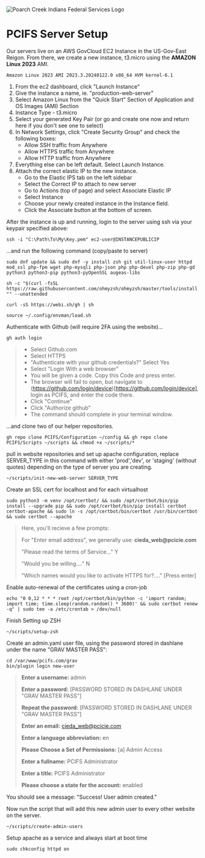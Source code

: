 ![Poarch Creek Indians Federal Services Logo](https://pcifs.com/user/images/assets/SdWFPGMerCAgnyu.svg)
# PCIFS Server Setup

Our servers live on an AWS GovCloud EC2 Instance in the US-Gov-East Reigon.
From there, we create a new instance, t3.micro using the __AMAZON Linux 2023__ AMI.
```
Amazon Linux 2023 AMI 2023.3.20240122.0 x86_64 HVM kernel-6.1
```

1. From the ec2 dashboard, click "Launch Instance"
2. Give the instance a name, ie. "production-web-server"
3. Select Amazon Linux from the "Quick Start" Section of Application and OS Images (AMI) Section
4. Instance Type -  t3.micro
5. Select your generated Key Pair (or go and create one now and return here if you don't see one to select)
6. In Network Settings, click "Create Security Group" and check the following boxes:
    - Allow SSH traffic from Anywhere
    - Allow HTTPS traffic from Anywhere
    - Allow HTTP traffic from Anywhere
8. Everything else can be left default. Select Launch Instance.
9. Attach the correct elastic IP to the new instance.
    - Go to the Elastic IPS tab on the left sidebar
    - Select the Correct IP to attach  to new server
    - Go to Actions (top of page) and select Associate Elastic IP
    - Select Instance
    - Choose your newly created instance in the Instance field.
    - Click the Associate button at the bottom of screen.

After the instance is up and running, login to the server using ssh via your keypair specified above:

```
ssh -i "C:\Path\To\My\Key.pem" ec2-user@INSTANCEPUBLICIP
```

...and run the following command (copy/paste to server)

 ```
sudo dnf update && sudo dnf -y install zsh git util-linux-user httpd mod_ssl php-fpm wget php-mysqli php-json php php-devel php-zip php-gd python3 python3-pip python3-pyOpenSSL augeas-libs
```
```
sh -c "$(curl -fsSL https://raw.githubusercontent.com/ohmyzsh/ohmyzsh/master/tools/install.sh)" "" --unattended
```
```
curl -sS https://webi.sh/gh | sh
```
```
source ~/.config/envman/load.sh
```

Authenticate with Github (will require 2FA using the website)... 

```
gh auth login
```
> - Select Github.com
> - Select HTTPS
> - "Authenticate with your github credentials?" Select Yes
> - Select "Login With a web browser"
> - You will be given a code. Copy this Code and press enter.
> - The browser will fail to open, but navigate to (https://github.com/login/device)[https://github.com/login/device], login as PCIFS, and enter the code there.
> - Click "Continue"
> - Click "Authorize github"
> - The command should complete in your terminal window.
  
...and clone two of our helper repositories.
```
gh repo clone PCIFS/Configuration ~/config && gh repo clone PCIFS/Scripts ~/scripts && chmod +x ~/scripts/*
```
pull in website repositories and set up apache configuration, replace SERVER_TYPE in this command with either 'prod','dev', or 'staging' (without quotes) depending on the type of server you are creating. 
```
~/scripts/init-new-web-server SERVER_TYPE
```
Create an SSL cert for localhost and for each virtualhost

```
sudo python3 -m venv /opt/certbot/ && sudo /opt/certbot/bin/pip install --upgrade pip && sudo /opt/certbot/bin/pip install certbot certbot-apache && sudo ln -s /opt/certbot/bin/certbot /usr/bin/certbot && sudo certbot --apache
```

> Here, you'll recieve a few prompts:
> 
> For "Enter email address", we generally use:
>  __cieda_web@pcicie.com__
> 
> "Please read the terms of Service..."
> Y
> 
> "Would you be willing...."
> N
> 
> "Which names would you like to activate HTTPS for?...."
> [Press enter]

Enable auto-renewal of the certificates using a cron-job
```
echo "0 0,12 * * * root /opt/certbot/bin/python -c 'import random; import time; time.sleep(random.random() * 3600)' && sudo certbot renew -q" | sudo tee -a /etc/crontab > /dev/null
```

Finish Setting up ZSH

```
~/scripts/setup-zsh
```

Create an admin.yaml user file, using the password stored in dashlane under the name "GRAV MASTER PASS":
```
cd /var/www/pcifs.com/grav
bin/plugin login new-user
```

> __Enter a username:__ admin
> 
> __Enter a password:__ [PASSWORD STORED IN DASHLANE UNDER "GRAV MASTER PASS"]
> 
> __Repeat the password:__ [PASSWORD STORED IN DASHLANE UNDER "GRAV MASTER PASS"]
> 
> __Enter an email:__ cieda_web@pcicie.com
> 
> __Enter a language abbreviation:__ en
> 
> __Please Choose a Set of Permissions:__ [a] Admin Access
> 
> __Enter a fullname:__ PCIFS Administrator
> 
> __Enter a title:__ PCIFS Administrator
> 
> __Please choose a state for the account:__ enabled

You should see a message: "Success! User admin created."

Now run the script that will add this new admin user to every other website on the server.
```
~/scripts/create-admin-users
```

Setup apache as a service and always start at boot time

```
sudo chkconfig httpd on
```


